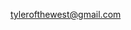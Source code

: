 [tylerofthewest@gmail.com](mailto:tylerofthewest@gmail.com?subject=Personal+Website%3A+Tyler+Westland&body=Tyler%2C)
